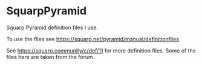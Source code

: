 # SquarpPyramid

Squarp Pyramid definition files I use.

To use the files see https://squarp.net/pyramid/manual/definitionfiles

See https://squarp.community/c/def/11 for more definition files.
Some of the files here are taken from the forum.